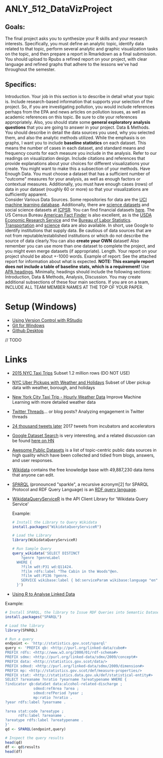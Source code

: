 # ANLY_512_DataVizProject

## Goals:
The final project asks you to synthesize your R skills and your research interests. Specifically, you must define an analytic topic, identify data related to that topic, perform several analytic and graphic visualization tasks on the topic, and then prepare a report in Rmarkdown as a final submission. You should upload to Rpubs a refined report on your project, with clear language and refined graphs that adhere to the lessons we've had throughout the semester.

## Specifics:

Introduction. Your job in this section is to describe in detail what your topic is. Include research-based information that supports your selection of the project. So, if you are investigating pollution, you would include references perhaps from the EPA and news articles on pollution issues, as well as academic references on this topic.  Be sure to cite your references appropriately.  Also, you should state some __general exploratory analysis questions__ that you are going to answer in your project.
Data & Methods. You should describe in detail the data sources you used, why you selected them, and also the analytic methods utilized.  While the emphasis is on graphs, I want you to include __baseline statistics__  on each dataset. This means the number of cases in each dataset, and standard means and frequency counts for each measure you include in the analysis. 
Refer to our readings on visualization design. Include citations and references that provide explanations about your choices for different visualizations your create. You might want to make this a subsection of your methods.
Have Enough Data. You must choose a dataset that has a sufficient number of "outcome" measures for your analysis, as well as enough factors or contextual measures. Additionally, you must have enough cases (rows) of data in your dataset (roughly 60 or more) so that your visualizations are sufficiently apparent.  
Consider Various Data Sources. Some repositories for data are the [UCI machine learning database](http://archive.ics.uci.edu/ml/datasets.html). Additionally, there are [science datasets](https://www.nature.com/sdata/policies/repositories) and social science datasets at [ICPSR](https://www.icpsr.umich.edu/icpsrweb/). You can find financial datasets [here](http://www.r-bloggers.com/financial-data-accessible-from-r-part-iii).  The US Census Bureau [American Fact Finder](https://factfinder.census.gov/faces/nav/jsf/pages/searchresults.xhtml?refresh=t) is also excellent, as is the [USDA Economic Research Service](https://www.ers.usda.gov/data-products/) and the [Bureau of Labor Statistics](http://www.bls.gov/). [Transportation](https://www.rita.dot.gov/bts/data_and_statistics/index.html) and [science](https://www2.clarku.edu/research/sciencelibrary/databases/physics.cfm) data are also available. In short, use Google to identify institutions that supply data. Be cautious of data sources that are not from reputable/established institutions or which do not describe the source of data clearly.You can also __create your OWN__ dataset! Also remember you can use more than one dataset to complete the project, and you might even merge datasets (if appropriate).
Length. Your report on your project should be about +-1000 words.
Example of report:  See the attached report for information about what is expected. __NOTE: This example report does not include a table of baseline stats, which is a requirement!__ 
Use [APA headings](https://owl.english.purdue.edu/owl/resource/560/16/).   Minimally, headings should include the following sections: Introduction, Data & Methods, Analysis, Discussion. You may create additional subsections of these four main sections.
If you are on a team, INCLUDE ALL TEAM MEMBER NAMES AT THE TOP OF YOUR PAPER.

# Setup (Windows)

* [Using Version Control with RStudio](https://support.rstudio.com/hc/en-us/articles/200532077-Version-Control-with-Git-and-SVN)
* [Git for Windows](https://git-scm.com/)
* [Github Desktop](https://desktop.github.com/)

// TODO

# Links

* [2015 NYC Taxi Trips](https://www.kaggle.com/dhimananubhav/2015-nyc-taxi-trips-subset-12-million-rows/home) Subset 1.2 million rows (DO NOT USE)
* [NYC Uber Pickups with Weather and Holidays](https://www.kaggle.com/yannisp/uber-pickups-enriched/home) Subset of Uber pickup data with weather, borough, and holidays
* [New York City Taxi Trip - Hourly Weather Data](https://www.kaggle.com/meinertsen/new-york-city-taxi-trip-hourly-weather-data) Improve Machine Learning with more detailed weather data
* [Twitter Threads](https://www.kaggle.com/danielgrijalvas/twitter-threads)... or blog posts? Analyzing engagement in Twitter threads
* [24 thousand tweets later](https://www.kaggle.com/derrickmwiti/24-thousand-tweets-later#tweets.csv) 2017 tweets from incubators and accelerators
* [Google Dataset Search](https://toolbox.google.com/datasetsearch) is very interesting, and a related discussion can be found [here on HN](https://news.ycombinator.com/item?id=17919297)
* [Awesome Public Datasets](https://github.com/awesomedata/awesome-public-datasets/blob/master/README.rst) is a list of topic-centric public data sources in high quality which have been collected and tidied from blogs, answers, and user responses.
* [Wikidata](https://www.wikidata.org/wiki/Wikidata:Main_Page) contains the free knowledge base with 49,887,230 data items that anyone can edit.
* [SPARQL](https://en.wikipedia.org/wiki/SPARQL) (pronounced "sparkle", a recursive acronym[2] for SPARQL Protocol and RDF Query Language) is an [RDF query language](https://en.wikipedia.org/wiki/RDF_query_language).
* [WikidataQueryServiceR](https://cran.r-project.org/web/packages/WikidataQueryServiceR/index.html) is the API Client Library for 'Wikidata Query Service'

  Example:
  ```r
  # Install the Library to Query Wikidata
  install.packages("WikidataQueryServiceR")
  
  # Load the Library
  library(WikidataQueryServiceR)
  
  # Run Sample Query
  query_wikidata('SELECT DISTINCT
      ?genre ?genreLabel
    WHERE {
      ?film wdt:P31 wd:Q11424.
      ?film rdfs:label "The Cabin in the Woods"@en.
      ?film wdt:P136 ?genre.
      SERVICE wikibase:label { bd:serviceParam wikibase:language "en". }
    }')
  ```
* [Using R to Analyse Linked Data](https://medium.swirrl.com/using-r-to-analyse-linked-data-7225eefe2eb8)

Example:
```r
# Install SPARQL, the library to Issue RDF Queries into Semantic Datasets
install.packages("SPARQL")

# Load the library
library(SPARQL)

# Run a query
endpoint <- 'http://statistics.gov.scot/sparql'
query <- 'PREFIX qb: <http://purl.org/linked-data/cube#>
PREFIX rdfs: <http://www.w3.org/2000/01/rdf-schema#>
PREFIX sdmx: <http://purl.org/linked-data/sdmx/2009/concept#>
PREFIX data: <http://statistics.gov.scot/data/>
PREFIX sdmxd: <http://purl.org/linked-data/sdmx/2009/dimension#>
PREFIX mp: <http://statistics.gov.scot/def/measure-properties/>
PREFIX stat: <http://statistics.data.gov.uk/def/statistical-entity#>
SELECT ?areaname ?nratio ?yearname ?areatypename WHERE {
?indicator qb:dataSet data:alcohol-related-discharge ;
             sdmxd:refArea ?area ;
             sdmxd:refPeriod ?year ;
             mp:ratio ?nratio .
?year rdfs:label ?yearname .
  
?area stat:code ?areatype ;
      rdfs:label ?areaname .
?areatype rdfs:label ?areatypename .
}'
qd <- SPARQL(endpoint,query)

# Inspect the query results
head(qd)
df <- qd$results
head(df)

```

